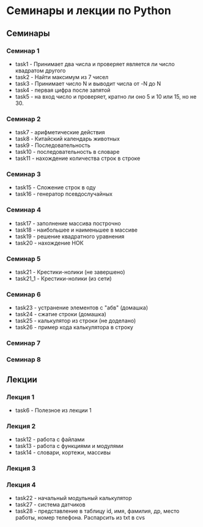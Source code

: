 # Семинары и лекции по Python

## Семинары

### Семинар 1

* task1 - Принимает два числа и проверяет 
является ли число квадратом другого
* task2 - Найти максимум из 7 чисел
* task3 - Принимает число N и выводит числа от -N до N
* task4 - первая цифра после запятой
* task5 - на вход число и проверяет, кратно
  ли оно 5 и 10 или 15, но не 30.

### Семинар 2

* task7 - арифметические действия
* task8 - Китайский календарь животных
* task9 - Последовательность
* task10 - последовательность в словаре
* task11 - нахождение количества строк в строке

### Семинар 3

* task15 - Сложение строк в оду
* task16 - генератор псевдослучайных

### Семинар 4

* task17 - заполнение массива построчно
* task18 - наибольшее и наименьшее в массиве
* task19 - решение квадратного уравнения
* task20 - нахождение НОК

### Семинар 5
* task21 - Крестики-нолики (не завершено)
* task21_1 - Крестики-нолики (из сети)
 
### Семинар 6
* task23 - устранение элементов с "абв" (домашка)
* task24 - сжатие строки (домашка)
* task25 - калькулятор из строки (не доделано)
* task26 - пример кода калькулятора в строку
### Семинар 7

### Семинар 8

## Лекции

### Лекция 1

* task6 - Полезное из лекции 1

### Лекция 2

* task12 - работа с файлами
* task13 - работа с функциями и модулями
* task14 - словари, кортежи, массивы

### Лекция 3

### Лекция 4

* task22 - начальный модульный калькулятор
* task27 - система датчиков
* task28 - представление в таблицу id, имя, фамилия, др, место работы, номер телефона. Распарсить из txt в cvs
